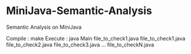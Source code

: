 # MiniJava-Semantic-Analysis
Semantic Analysis on MiniJava

Compile : make
Execute : java Main file_to_check1.java file_to_check1.java file_to_check2.java file_to_check3.java ... file_to_checkN.java 
